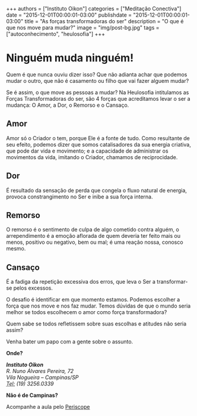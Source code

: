 
+++
authors = ["Instituto Oikon"]
categories = ["Meditação Conectiva"]
date = "2015-12-01T00:00:01-03:00"
publishdate = "2015-12-01T00:00:01-03:00"
title = "As forças transformadoras do ser"
description = "O que é que nos move para mudar?"
image = "img/post-bg.jpg"
tags = ["autoconhecimento", "heulosofia"]
+++

# Ninguém muda ninguém!

Quem é que nunca ouviu dizer isso? Que não adianta achar que podemos mudar o outro, que não é casamento ou filho que vai fazer alguem mudar?

Se é assim, o que move as pessoas a mudar? Na Heulosofia intitulamos as Forças Transformadoras do ser, são 4 forças que acreditamos levar o ser a mudança: O Amor, a Dor, o Remorso e o Cansaço.

## Amor
Amor só o Criador o tem, porque Ele é a fonte de tudo. Como resultante de seu efeito, podemos dizer que somos catalisadores da sua energia criativa, que pode dar vida e movimento; e a capacidade de administrar os movimentos da vida, imitando o Criador, chamamos de reciprocidade.

## Dor
É resultado da sensação de perda que congela o fluxo natural de energia, provoca constrangimento no Ser e inibe a sua força interna.

## Remorso
O remorso é o sentimento de culpa de algo cometido contra alguém, o arrependimento é a emoção aflorada de quem deveria ter feito mais ou menos, positivo ou negativo, bem ou mal; é uma reação nossa, conosco mesmo.


## Cansaço
É a fadiga da repetição excessiva dos erros, que leva o Ser a transformar-se pelos excessos.


O desafio é identificar em que momento estamos. Podemos escolher a força que nos move e nos faz mudar. Temos dúvidas de que o mundo seria melhor se todos escolhecem o amor como força transformadora?

Quem sabe se todos refletissem sobre suas escolhas e atitudes não seria assim?


Venha bater um papo com a gente sobre o assunto.


**Onde?**

<address>
  <strong>Instituto Oikon</strong><br>
  R. Nuno Álvares Pereira, 72<br>
  Vila Nogueira – Campinas/SP<br>
  <abbr title="Phone">Tel:</abbr> (19) 3256.0339
</address>


**Não é de Campinas?**

Acompanhe a aula pelo [Periscope][a41c6f3b]

  [a41c6f3b]: https://www.periscope.tv/ "Periscope"
